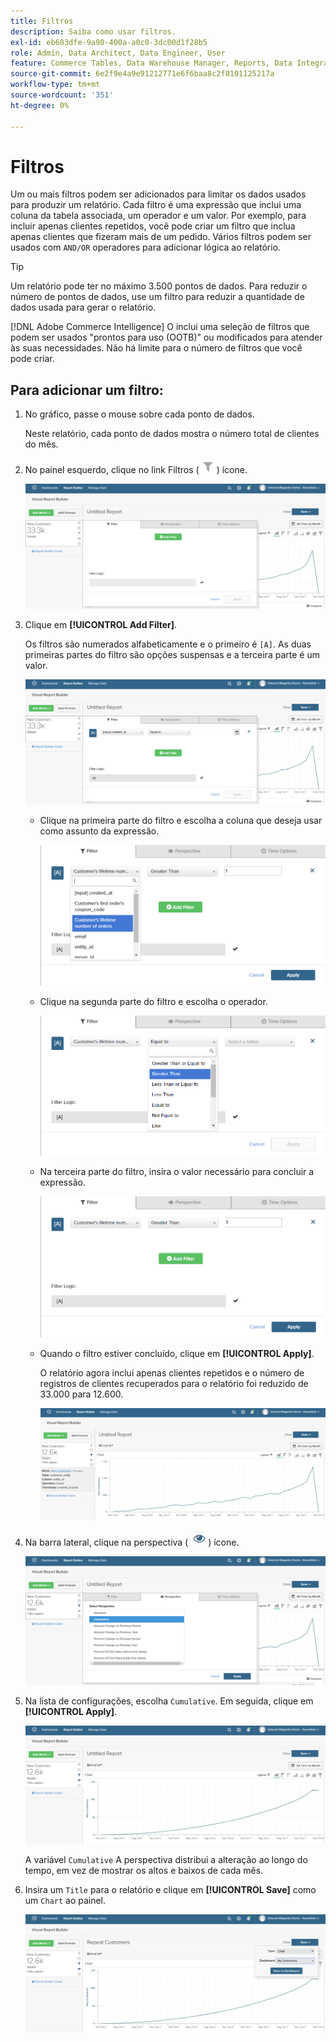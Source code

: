 ```yaml
---
title: Filtros
description: Saiba como usar filtros.
exl-id: eb683dfe-9a90-400a-a0c0-3dc00d1f28b5
role: Admin, Data Architect, Data Engineer, User
feature: Commerce Tables, Data Warehouse Manager, Reports, Data Integration
source-git-commit: 6e2f9e4a9e91212771e6f6baa8c2f8101125217a
workflow-type: tm+mt
source-wordcount: '351'
ht-degree: 0%

---
```


# Filtros

Um ou mais filtros podem ser adicionados para limitar os dados usados para produzir um relatório. Cada filtro é uma expressão que inclui uma coluna da tabela associada, um operador e um valor. Por exemplo, para incluir apenas clientes repetidos, você pode criar um filtro que inclua apenas clientes que fizeram mais de um pedido. Vários filtros podem ser usados com `AND/OR` operadores para adicionar lógica ao relatório.

>[!TIP]
>
>Um relatório pode ter no máximo 3.500 pontos de dados. Para reduzir o número de pontos de dados, use um filtro para reduzir a quantidade de dados usada para gerar o relatório.

[!DNL Adobe Commerce Intelligence] O inclui uma seleção de filtros que podem ser usados &quot;prontos para uso (OOTB)&quot; ou modificados para atender às suas necessidades. Não há limite para o número de filtros que você pode criar.

## Para adicionar um filtro:

1. No gráfico, passe o mouse sobre cada ponto de dados.

   Neste relatório, cada ponto de dados mostra o número total de clientes do mês.

1. No painel esquerdo, clique no link Filtros (![](../../assets/magento-bi-btn-filter.png)) ícone.

   ![Adicionar filtro](../../assets/magento-bi-report-builder-filter-add.png)

1. Clique em **[!UICONTROL Add Filter]**.

   Os filtros são numerados alfabeticamente e o primeiro é `[A]`. As duas primeiras partes do filtro são opções suspensas e a terceira parte é um valor.

   ![](../../assets/magento-bi-report-builder-filter-add-a.png)

   * Clique na primeira parte do filtro e escolha a coluna que deseja usar como assunto da expressão.

     ![Escolher a primeira parte do filtro](../../assets/magento-bi-report-builder-filter-part1.png)

   * Clique na segunda parte do filtro e escolha o operador.

     ![Escolher o operador](../../assets/magento-bi-report-builder-filter-part2.png)

   * Na terceira parte do filtro, insira o valor necessário para concluir a expressão.

     ![Insira o valor](../../assets/magento-bi-report-builder-filter-part3.png)

   * Quando o filtro estiver concluído, clique em **[!UICONTROL Apply]**.

     O relatório agora inclui apenas clientes repetidos e o número de registros de clientes recuperados para o relatório foi reduzido de 33.000 para 12.600.

     ![Relatório Filtrado](../../assets/magento-bi-report-builder-filter-report.png)<!--{: .zoom}-->

1. Na barra lateral, clique na perspectiva ( ![](../../assets/magento-bi-btn-perspective.png)) ícone.

   ![Perspectiva](../../assets/magento-bi-report-builder-filter-perspective.png)<!--{: .zoom}-->

1. Na lista de configurações, escolha `Cumulative`. Em seguida, clique em **[!UICONTROL Apply]**.

   ![Perspectiva Cumulativa](../../assets/magento-bi-report-builder-filter-perspective-cumulative.png)

   A variável `Cumulative` A perspectiva distribui a alteração ao longo do tempo, em vez de mostrar os altos e baixos de cada mês.

1. Insira um `Title` para o relatório e clique em **[!UICONTROL Save]** como um `Chart` ao painel.

   ![Salvar no painel](../../assets/magento-bi-report-builder-filter-perspective-cumulative-save.png)
